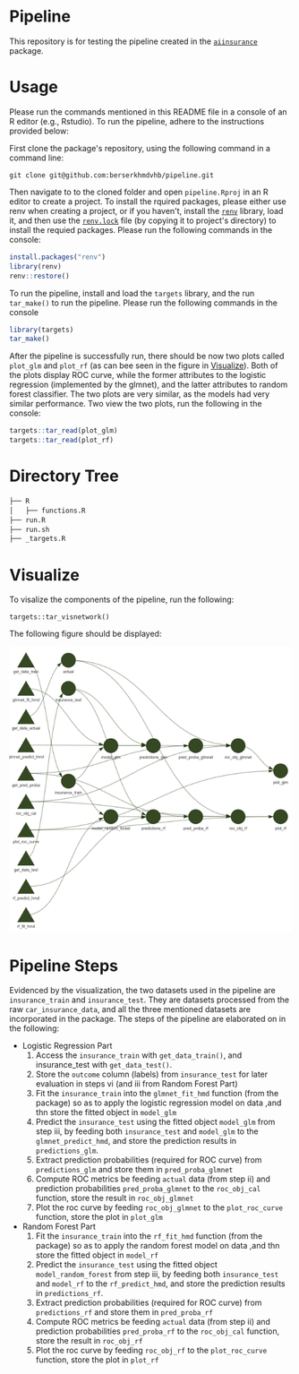 # Pipeline

This repository is for testing the pipeline created in the [`aiinsurance`](https://github.com/berserkhmdvhb/aiinsurance) package.


# Usage
Please run the commands mentioned in this README file in a console of an R editor (e.g., Rstudio).
To run the pipeline, adhere to the instructions provided below:

First clone the package's repository, using the following command in a command line:

```
git clone git@github.com:berserkhmdvhb/pipeline.git
```

Then navigate to to the cloned folder and open `pipeline.Rproj` in an R editor to create a project.
To install the rquired packages, please either use renv when creating a project, or if you haven't, install the [`renv`](https://rstudio.github.io/renv/articles/renv.html) library, load it, and then use the [`renv.lock`](https://github.com/berserkhmdvhb/aiinsurance/blob/main/renv.lock) file (by copying it to project's directory) to install the requied packages. Please run the following commands in the console:

```r
install.packages("renv")
library(renv)
renv::restore()
```

To run the pipeline, install and load the `targets` library, and the run `tar_make()` to run the pipeline. Please run the following commands in the console

```r
library(targets)
tar_make()
```



After the pipeline is successfully run, there should be now two plots called `plot_glm` and `plot_rf` (as can bee seen in the figure in [Visualize](#Visualize)). Both of the plots display ROC curve, while the former attributes to the logistic regression (implemented by the glmnet), and the latter attributes to random forest classifier. The two plots are very similar, as the models had very similar performance. Two view the two plots, run the following in the console:

```r
targets::tar_read(plot_glm)
targets::tar_read(plot_rf)
```


# Directory Tree 

```bash
├── R
│   ├── functions.R
├── run.R
├── run.sh
├── _targets.R
```

# Visualize 

To visalize the components of the pipeline, run the following:

```
targets::tar_visnetwork()
```

The following figure should be displayed:

![`tar_visnetwork`](https://github.com/berserkhmdvhb/aiinsurance/blob/main/inst/figures/tar_visnetwork.png)


# Pipeline Steps

Evidenced by the visualization, the two datasets used in the pipeline are `insurance_train` and `insurance_test`.
They are datasets processed from the raw `car_insurance_data`, and all the three mentioned datasets are incorporated in the package.
The steps of the pipeline are elaborated on in the following:

- Logistic Regression Part
    1. Access the `insurance_train` with `get_data_train()`, and insurance_test with `get_data_test()`.
    2. Store the `outcome` column (labels) from `insurance_test` for later evaluation in steps vi (and iii from Random Forest Part)
    3. Fit the `insurance_train` into the `glmnet_fit_hmd` function (from the package) so as to apply the logistic regression model on data ,and thn store the fitted object in `model_glm`
    4. Predict the `insurance_test` using the fitted object `model_glm` from step iii, by feeding both `insurance_test` and `model_glm` to the `glmnet_predict_hmd`, and store the prediction results in `predictions_glm`.
    5. Extract prediction probabilities (required for ROC curve) from `predictions_glm` and store them in `pred_proba_glmnet`
    6. Compute ROC metrics be feeding `actual` data (from step ii) and prediction probabilities `pred_proba_glmnet` to the `roc_obj_cal` function, store the result in `roc_obj_glmnet`
    7. Plot the roc curve by feeding `roc_obj_glmnet` to the `plot_roc_curve` function, store the plot in `plot_glm`
- Random Forest Part
    1. Fit the `insurance_train` into the `rf_fit_hmd` function (from the package) so as to apply the random forest model on data ,and thn store the fitted object in `model_rf`
    2. Predict the `insurance_test` using the fitted object `model_random_forest` from step iii, by feeding both `insurance_test` and `model_rf` to the `rf_predict_hmd`, and store the prediction results in `predictions_rf`.
    3. Extract prediction probabilities (required for ROC curve) from `predictions_rf` and store them in `pred_proba_rf`
    4. Compute ROC metrics be feeding `actual` data (from step ii) and prediction probabilities `pred_proba_rf` to the `roc_obj_cal` function, store the result in `roc_obj_rf`
    5. Plot the roc curve by feeding `roc_obj_rf` to the `plot_roc_curve` function, store the plot in `plot_rf`
    
    
